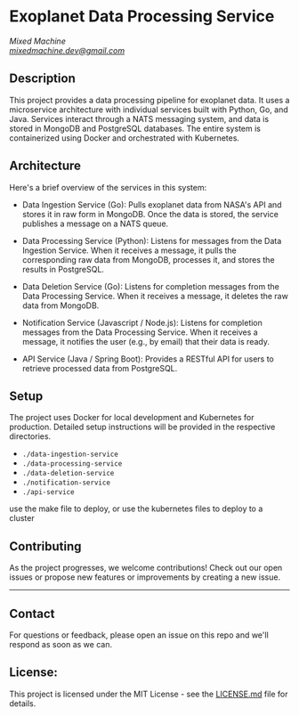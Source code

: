 # Exoplanet Data Processing Service
*Mixed Machine* <br />
*mixedmachine.dev@gmail.com*

## Description
This project provides a data processing pipeline for exoplanet data. It uses a microservice architecture with individual services built with Python, Go, and Java. Services interact through a NATS messaging system, and data is stored in MongoDB and PostgreSQL databases. The entire system is containerized using Docker and orchestrated with Kubernetes.

## Architecture
Here's a brief overview of the services in this system:

- Data Ingestion Service (Go): Pulls exoplanet data from NASA's API and stores it in raw form in MongoDB. Once the data is stored, the service publishes a message on a NATS queue.

- Data Processing Service (Python): Listens for messages from the Data Ingestion Service. When it receives a message, it pulls the corresponding raw data from MongoDB, processes it, and stores the results in PostgreSQL.

- Data Deletion Service (Go): Listens for completion messages from the Data Processing Service. When it receives a message, it deletes the raw data from MongoDB.

- Notification Service (Javascript / Node.js): Listens for completion messages from the Data Processing Service. When it receives a message, it notifies the user (e.g., by email) that their data is ready.

- API Service (Java / Spring Boot): Provides a RESTful API for users to retrieve processed data from PostgreSQL.

## Setup

The project uses Docker for local development and Kubernetes for production. Detailed setup instructions will be provided in the respective directories.

- `./data-ingestion-service`
- `./data-processing-service`
- `./data-deletion-service`
- `./notification-service`
- `./api-service`

use the make file to deploy, or use the kubernetes files to deploy to a cluster

## Contributing

As the project progresses, we welcome contributions! Check out our open issues or propose new features or improvements by creating a new issue.

---

## Contact

For questions or feedback, please open an issue on this repo and we'll respond as soon as we can.

## License:
This project is licensed under the MIT License - see the 
[LICENSE.md](./LICENSE.txt) file for details.
